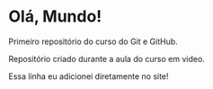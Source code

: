 # Olá, Mundo!
 Primeiro repositório do curso do Git e GitHub.

Repositório criado durante a aula do curso em video. 

Essa linha eu adicionei diretamente no site!

